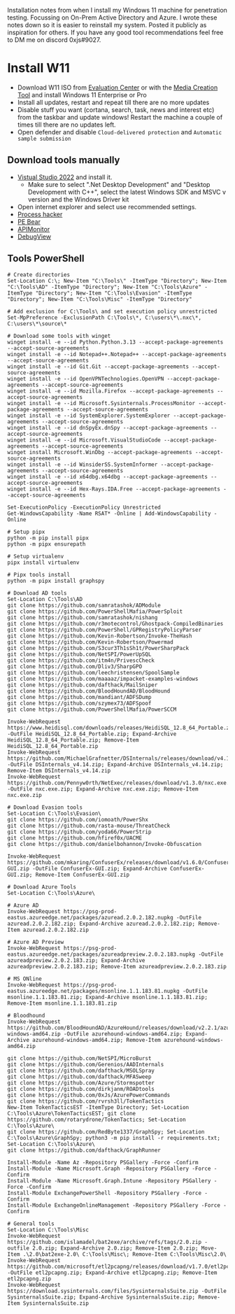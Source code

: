 Installation notes from when I install my Windows 11 machine for penetration testing. Focussing on On-Prem Active Directory and Azure. I wrote these notes down so it is easier to reinstall my system. Posted it publicly as inspiration for others. If you have any good tool recommendations feel free to DM me on discord 0xjs#9027.

# Install W11
- Download W11 ISO from [Evaluation Center](https://www.microsoft.com/en-us/evalcenter/) or with the [Media Creation Tool](https://www.microsoft.com/en-us/software-download/) and install Windows 11 Enterprise or Pro
- Install all updates, restart and repeat till there are no more updates
- Disable stuff you want (cortana, search, task, news and interest etc) from the taskbar and update windows! Restart the machine a couple of times till there are no updates left.
- Open defender and disable `Cloud-delivered protection` and `Automatic sample submission`

## Download tools manually
- [Vistual Studio 2022](https://visualstudio.microsoft.com/thank-you-downloading-visual-studio/?sku=Community&channel=Release&version=VS2022&source=VSLandingPage&cid=2030&passive=false) and install it. 
  - Make sure to select ".Net Desktop Development" and "Desktop Development with C++", select the latest Windows SDK and MSVC v version and the Windows Driver kit
- Open internet explorer and select use recommended settings.
- [Process hacker](https://processhacker.sourceforge.io/downloads.php)
- [PE Bear](https://github.com/hasherezade/pe-bear/releases)
- [APIMonitor](http://www.rohitab.com/downloads)
- [DebugView](https://learn.microsoft.com/en-us/sysinternals/downloads/debugview)

## Tools PowerShell
```
# Create directories
Set-Location C:\; New-Item "C:\Tools\" -ItemType "Directory"; New-Item "C:\Tools\AD" -ItemType "Directory"; New-Item "C:\Tools\Azure" -ItemType "Directory"; New-Item "C:\Tools\Evasion" -ItemType "Directory"; New-Item "C:\Tools\Misc" -ItemType "Directory"

# Add exclusion for C:\Tools\ and set execution policy unrestricted
Set-MpPreference -ExclusionPath C:\Tools\*, C:\users\*\.nxc\*, C:\users\*\source\*

# Download some tools with winget
winget install -e --id Python.Python.3.13 --accept-package-agreements --accept-source-agreements
winget install -e --id Notepad++.Notepad++ --accept-package-agreements --accept-source-agreements
winget install -e --id Git.Git --accept-package-agreements --accept-source-agreements
winget install -e --id OpenVPNTechnologies.OpenVPN --accept-package-agreements --accept-source-agreements
winget install -e --id Mozilla.Firefox --accept-package-agreements --accept-source-agreements
winget install -e --id Microsoft.Sysinternals.ProcessMonitor --accept-package-agreements --accept-source-agreements
winget install -e --id SystemExplorer.SystemExplorer --accept-package-agreements --accept-source-agreements
winget install -e --id dnSpyEx.dnSpy --accept-package-agreements --accept-source-agreements
winget install -e --id Microsoft.VisualStudioCode --accept-package-agreements --accept-source-agreements
winget install Microsoft.WinDbg --accept-package-agreements --accept-source-agreements
winget install -e --id WinsiderSS.SystemInformer --accept-package-agreements --accept-source-agreements
winget install -e --id x64dbg.x64dbg --accept-package-agreements --accept-source-agreements
winget install -e --id Hex-Rays.IDA.Free --accept-package-agreements --accept-source-agreements

Set-ExecutionPolicy -ExecutionPolicy Unrestricted
Get-WindowsCapability -Name RSAT* -Online | Add-WindowsCapability -Online

# Setup pipx
python -m pip install pipx
python -m pipx ensurepath

# Setup virtualenv
pipx install virtualenv

# Pipx tools install
python -m pipx install graphspy

# Download AD tools
Set-Location C:\Tools\AD
git clone https://github.com/samratashok/ADModule
git clone https://github.com/PowerShellMafia/PowerSploit
git clone https://github.com/samratashok/nishang
git clone https://github.com/r3motecontrol/Ghostpack-CompiledBinaries
git clone https://github.com/PowerShell/GPRegistryPolicyParser
git clone https://github.com/Kevin-Robertson/Invoke-TheHash
git clone https://github.com/Kevin-Robertson/Powermad
git clone https://github.com/S3cur3Th1sSh1t/PowerSharpPack
git clone https://github.com/NetSPI/PowerUpSQL
git clone https://github.com/itm4n/PrivescCheck
git clone https://github.com/Dliv3/SharpGPO
git clone https://github.com/leechristensen/SpoolSample
git clone https://github.com/maaaaz/impacket-examples-windows
git clone https://github.com/dafthack/MailSniper
git clone https://github.com/BloodHoundAD/BloodHound
git clone https://github.com/mandiant/ADFSDump
git clone https://github.com/szymex73/ADFSpoof
git clone https://github.com/PowerShellMafia/PowerSCCM

Invoke-WebRequest https://www.heidisql.com/downloads/releases/HeidiSQL_12.8_64_Portable.zip -OutFile HeidiSQL_12.8_64_Portable.zip; Expand-Archive HeidiSQL_12.8_64_Portable.zip; Remove-Item HeidiSQL_12.8_64_Portable.zip
Invoke-WebRequest https://github.com/MichaelGrafnetter/DSInternals/releases/download/v4.14/DSInternals_v4.14.zip -OutFile DSInternals_v4.14.zip; Expand-Archive DSInternals_v4.14.zip; Remove-Item DSInternals_v4.14.zip
Invoke-WebRequest https://github.com/Pennyw0rth/NetExec/releases/download/v1.3.0/nxc.exe.zip -OutFile nxc.exe.zip; Expand-Archive nxc.exe.zip; Remove-Item nxc.exe.zip

# Download Evasion tools
Set-Location C:\Tools\Evasion\
git clone https://github.com/iomoath/PowerShx
git clone https://github.com/rasta-mouse/ThreatCheck
git clone https://github.com/yoda66/PowerStrip
git clone https://github.com/hfiref0x/UACME
git clone https://github.com/danielbohannon/Invoke-Obfuscation

Invoke-WebRequest https://github.com/mkaring/ConfuserEx/releases/download/v1.6.0/ConfuserEx-GUI.zip -OutFile ConfuserEx-GUI.zip; Expand-Archive ConfuserEx-GUI.zip; Remove-Item ConfuserEx-GUI.zip

# Download Azure Tools
Set-Location C:\Tools\Azure\

# Azure AD
Invoke-WebRequest https://psg-prod-eastus.azureedge.net/packages/azuread.2.0.2.182.nupkg -OutFile azuread.2.0.2.182.zip; Expand-Archive azuread.2.0.2.182.zip; Remove-Item azuread.2.0.2.182.zip

# Azure AD Preview
Invoke-WebRequest https://psg-prod-eastus.azureedge.net/packages/azureadpreview.2.0.2.183.nupkg -OutFile azureadpreview.2.0.2.183.zip; Expand-Archive azureadpreview.2.0.2.183.zip; Remove-Item azureadpreview.2.0.2.183.zip

# MS ONline
Invoke-WebRequest https://psg-prod-eastus.azureedge.net/packages/msonline.1.1.183.81.nupkg -OutFile msonline.1.1.183.81.zip; Expand-Archive msonline.1.1.183.81.zip; Remove-Item msonline.1.1.183.81.zip

# Bloodhound
Invoke-WebRequest https://github.com/BloodHoundAD/AzureHound/releases/download/v2.2.1/azurehound-windows-amd64.zip -OutFile azurehound-windows-amd64.zip; Expand-Archive azurehound-windows-amd64.zip; Remove-Item azurehound-windows-amd64.zip

git clone https://github.com/NetSPI/MicroBurst
git clone https://github.com/Gerenios/AADInternals
git clone https://github.com/dafthack/MSOLSpray
git clone https://github.com/dafthack/MFASweep
git clone https://github.com/Azure/Stormspotter
git clone https://github.com/dirkjanm/ROADtools
git clone https://github.com/0xJs/AzurePowerCommands
git clone https://github.com/rvrsh3ll/TokenTactics
New-Item TokenTacticsEST -ItemType Directory; Set-Location C:\Tools\Azure\TokenTacticsEST; git clone https://github.com/rotarydrone/TokenTactics; Set-Location C:\Tools\Azure\
git clone https://github.com/RedByte1337/GraphSpy; Set-Location C:\Tools\Azure\GraphSpy; python3 -m pip install -r requirements.txt; Set-Location C:\Tools\Azure\
git clone https://github.com/dafthack/GraphRunner

Install-Module -Name Az -Repository PSGallery -Force -Confirm
Install-Module -Name Microsoft.Graph -Repository PSGallery -Force -Confirm
Install-Module -Name Microsoft.Graph.Intune -Repository PSGallery -Force -Confirm
Install-Module ExchangePowerShell -Repository PSGallery -Force -Confirm
Install-Module ExchangeOnlineManagement -Repository PSGallery -Force -Confirm

# General tools
Set-Location C:\Tools\Misc
Invoke-WebRequest https://github.com/islamadel/bat2exe/archive/refs/tags/2.0.zip -outfile 2.0.zip; Expand-Archive 2.0.zip; Remove-Item 2.0.zip; Move-Item .\2.0\bat2exe-2.0\ C:\Tools\Misc\; Remove-Item C:\Tools\Misc\2.0\
Invoke-WebRequest https://github.com/microsoft/etl2pcapng/releases/download/v1.7.0/etl2pcapng.zip -OutFile etl2pcapng.zip; Expand-Archive etl2pcapng.zip; Remove-Item etl2pcapng.zip
Invoke-WebRequest https://download.sysinternals.com/files/SysinternalsSuite.zip -OutFile SysinternalsSuite.zip; Expand-Archive SysinternalsSuite.zip; Remove-Item SysinternalsSuite.zip
```
